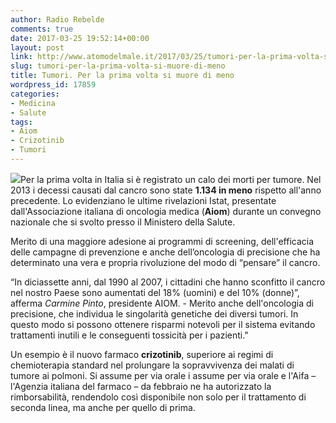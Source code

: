 ```yaml
---
author: Radio Rebelde
comments: true
date: 2017-03-25 19:52:14+00:00
layout: post
link: http://www.atomodelmale.it/2017/03/25/tumori-per-la-prima-volta-si-muore-di-meno/
slug: tumori-per-la-prima-volta-si-muore-di-meno
title: Tumori. Per la prima volta si muore di meno
wordpress_id: 17859
categories:
- Medicina
- Salute
tags:
- Aiom
- Crizotinib
- Tumori
---
```


![](http://www.atomodelmale.it/wp-content/uploads/2017/03/infophoto_2014-04-30_161522642_high_15122010MM155-300x200.jpg)Per la prima volta in Italia si è registrato un calo dei morti per tumore. Nel 2013 i decessi causati dal cancro sono state **1.134 in meno** rispetto all'anno precedente. Lo evidenziano le ultime rivelazioni Istat, presentate dall'Associazione italiana di oncologia medica (**Aiom**) durante un convegno nazionale che si svolto presso il Ministero della Salute.

Merito di una maggiore adesione ai programmi di screening, dell'efficacia delle campagne di prevenzione e anche dell’oncologia di precisione che ha determinato una vera e propria rivoluzione del modo di “pensare” il cancro.



“In diciassette anni, dal 1990 al 2007, i cittadini che hanno sconfitto il cancro nel nostro Paese sono aumentati del 18% (uomini) e del 10% (donne)”, afferma _Carmine Pinto_, presidente AIOM. - Merito anche dell'oncologia di precisione, che individua le singolarità genetiche dei diversi tumori. In questo modo si possono ottenere risparmi notevoli per il sistema evitando trattamenti inutili e le conseguenti tossicità per i pazienti."

Un esempio è il nuovo farmaco **crizotinib**, superiore ai regimi di chemioterapia standard nel prolungare la sopravvivenza dei malati di tumore ai polmoni. Si assume per via orale i assume per via orale e l'Aifa – l'Agenzia italiana del farmaco – da febbraio ne ha autorizzato la rimborsabilità, rendendolo così disponibile non solo per il trattamento di seconda linea, ma anche per quello di prima.
